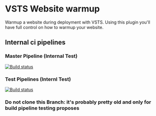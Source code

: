 # VSTS Website warmup

Warmup a website during deployment with VSTS. Using this plugin you'll have full control on how to warmup your website.

## Internal ci pipelines

### Master Pipeline (Internal Test)
[![Build status](https://dev.azure.com/witiko/github.elgorro.website-warmup/_apis/build/status/github.elgorro.website-warmup_master-ci)](https://dev.azure.com/witiko/github.elgorro.website-warmup/_build/latest?definitionId=25)

### Test Pipelines (Internl Test)
[![Build status](https://dev.azure.com/witiko/github.elgorro.website-warmup/_apis/build/status/github.elgorro.website-warmup_features-ci)](https://dev.azure.com/witiko/github.elgorro.website-warmup/_build/latest?definitionId=26)


### Do not clone this Branch: it's probably pretty old and only for build pipeline testing proposes
